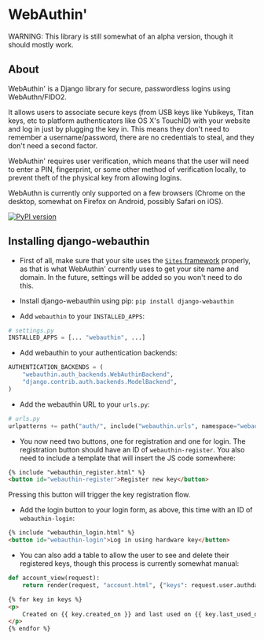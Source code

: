 ﻿WebAuthin'
==========

WARNING: This library is still somewhat of an alpha version, though it should mostly work.

About
-----

WebAuthin' is a Django library for secure, passwordless logins using WebAuthn/FIDO2.

It allows users to associate secure keys (from USB keys like Yubikeys, Titan keys, etc
to platform authenticators like OS X's TouchID) with your website and log in just by
plugging the key in. This means they don't need to remember a username/password, there
are no credentials to steal, and they don't need a second factor.

WebAuthin' requires user verification, which means that the user will need to enter a
PIN, fingerprint, or some other method of verification locally, to prevent theft of the
physical key from allowing logins.

WebAuthn is currently only supported on a few browsers (Chrome on the desktop, somewhat
on Firefox on Android, possibly Safari on iOS).


[![PyPI version](https://img.shields.io/pypi/v/django-webauthin.svg)](https://pypi.python.org/pypi/django-webauthin)


Installing django-webauthin
---------------------------

* First of all, make sure that your site uses the [`Sites`
  framework](https://docs.djangoproject.com/en/3.0/ref/contrib/sites/) properly, as that
  is what WebAuthin' currently uses to get your site name and domain. In the future,
  settings will be added so you won't need to do this.

* Install django-webauthin using pip: `pip install django-webauthin`

* Add `webauthin` to your `INSTALLED_APPS`:

```python
# settings.py
INSTALLED_APPS = [... "webauthin", ...]
```

* Add webauthin to your authentication backends:

```python
AUTHENTICATION_BACKENDS = (
    "webauthin.auth_backends.WebAuthinBackend",
    "django.contrib.auth.backends.ModelBackend",
)
```

* Add the webauthin URL to your `urls.py`:

```python
# urls.py
urlpatterns += path("auth/", include("webauthin.urls", namespace="webauthin"))
```

* You now need two buttons, one for registration and one for login. The registration
  button should have an ID of `webauthin-register`. You also need to include a
  template that will insert the JS code somewhere:

```html
{% include "webauthin_register.html" %}
<button id="webauthin-register">Register new key</button>
```

Pressing this button will trigger the key registration flow.


* Add the login button to your login form, as above, this time with an ID of
  `webauthin-login`:

```html
{% include "webauthin_login.html" %}
<button id="webauthin-login">Log in using hardware key</button>
```

* You can also add a table to allow the user to see and delete their registered keys,
  though this process is currently somewhat manual:

```python
def account_view(request):
    return render(request, "account.html", {"keys": request.user.authdata_set.all()}
```

```html
{% for key in keys %}
<p>
    Created on {{ key.created_on }} and last used on {{ key.last_used_on }}.
</p>
{% endfor %}
```
